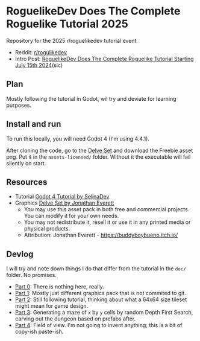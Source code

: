 # RoguelikeDev Does The Complete Roguelike Tutorial 2025

Repository for the 2025 r/roguelikedev tutorial event
 * Reddit: [r/rogulikedev](https://www.reddit.com/r/roguelikedev)
 * Intro Post: [RoguelikeDev Does The Complete Roguelike Tutorial Starting July 15th 2024](https://www.reddit.com/r/roguelikedev/comments/1luh8og/roguelikedev_does_the_complete_roguelike_tutorial/)(sic)

## Plan

Mostly following the tutorial in Godot, wil try and deviate for learning purposes.

## Install and run

To run this locally, you will need Godot 4 (I'm using 4.4.1).

After cloning the code, go to the [Delve Set](https://buddyboybueno.itch.io/delve-set-roguelike-assets) and download the Freebie asset png. Put it in the `assets-licensed/` folder. Without it the executable will fail silently on start.

## Resources

 * Tutorial [Godot 4 Tutorial by SelinaDev](https://selinadev.github.io/05-rogueliketutorial-01/)
 * Graphics [Delve Set by Jonathan Everett](https://buddyboybueno.itch.io/delve-set-roguelike-assets)
 	- You may use this asset pack in both free and commercial projects. You can modify it for your own needs.
 	- You may not redistribute it, resell it or use it in any printed media or physical products.
 	- Attribution: Jonathan Everett - https://buddyboybueno.itch.io/

## Devlog

I will try and note down things I do that differ from the tutorial in the `doc/` folder. No promises.

 * [Part 0](doc/part-0.md): There is nothing here, really.
 * [Part 1](doc/part-1.md): Mostly just different graphics pack that is not commited to git.
 * [Part 2](doc/part-2.md): Still following tutorial, thinking about what a 64x64 size tileset might mean for game design.
 * [Part 3](doc/part-3.md): Generating a maze of `x` by `y` cells by random Depth First Search, carving out the dungeon based on prefabs after.
 * [Part 4](doc/part-4.md): Field of view. I'm not going to invent anything; this is a bit of copy-ish paste-ish.
